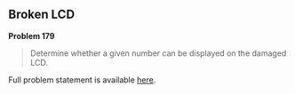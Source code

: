 Broken LCD
----------

**Problem 179**

> Determine whether a given number can be displayed on the damaged LCD.

Full problem statement is available [here][mirror].

[mirror]: https://github.com/rdtsc/codeeval-problem-statements/tree/master/moderate/179-broken-lcd/
          "View Problem Statement Mirror"
